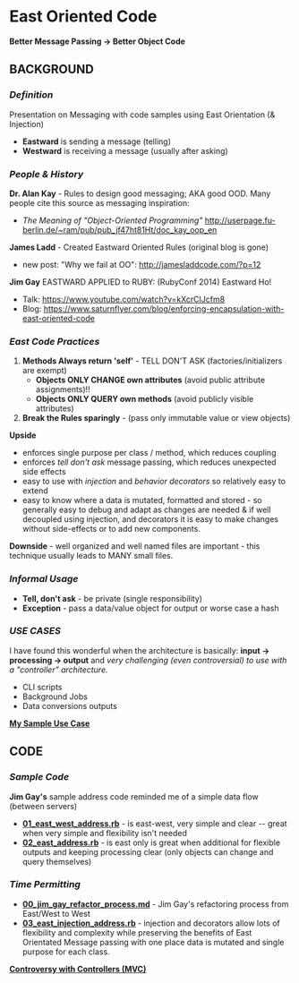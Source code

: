 # East Oriented Code

**Better Message Passing -> Better Object Code**

## __BACKGROUND__

### _Definition_

Presentation on Messaging with code samples using East Orientation (& Injection)
- **Eastward** is sending a message (telling)
- **Westward** is receiving a message (usually after asking)

### _People & History_

**Dr. Alan Kay** - Rules to design good messaging; AKA good OOD.  Many people cite this source as messaging inspiration:
  - _The Meaning of "Object-Oriented Programming"_ http://userpage.fu-berlin.de/~ram/pub/pub_jf47ht81Ht/doc_kay_oop_en

**James Ladd** - Created Eastward Oriented Rules (original blog is gone)
- new post: "Why we fail at OO": http://jamesladdcode.com/?p=12

**Jim Gay** EASTWARD APPLIED to RUBY: (RubyConf 2014) Eastward Ho!
- Talk: https://www.youtube.com/watch?v=kXcrClJcfm8
- Blog: https://www.saturnflyer.com/blog/enforcing-encapsulation-with-east-oriented-code

### _East Code Practices_

1. **Methods Always return 'self'** - TELL DON'T ASK (factories/initializers are exempt)
    - **Objects ONLY CHANGE own attributes** (avoid public attribute assignments)!!
    - **Objects ONLY QUERY own methods** (avoid publicly visible attributes)
2. **Break the Rules sparingly** - (pass only immutable value or view objects)

**Upside**
- enforces single purpose per class / method, which reduces coupling
- enforces _tell don't ask_ message passing, which reduces unexpected side effects
- easy to use with _injection_ and _behavior decorators_ so relatively easy to extend
- easy to know where a data is mutated, formatted and stored - so generally easy to debug and adapt as changes are needed & if well decoupled using injection, and decorators it is easy to make changes without side-effects or to add new components.

**Downside** - well organized and well named files are important - this technique usually leads to MANY small files.

### _Informal Usage_

- **Tell, don't ask** - be private (single responsibility)
- **Exception** - pass a data/value object for output or worse case a hash

### _USE CASES_

I have found this wonderful when the architecture is basically:
**input -> processing -> output**
and _very challenging (even controversial) to use with a "controller" architecture._

- CLI scripts
- Background Jobs
- Data conversions outputs

**[My Sample Use Case](https://github.com/btihen/East_Oriented_Code/blob/master/USE_CASE_NOTES.md)**

## __CODE__

### _Sample Code_

**Jim Gay's** sample address code reminded me of a simple data flow (between servers)

- **[01_east_west_address.rb](https://github.com/btihen/East_Oriented_Code/blob/master/01_east_west_address.rb)** - is east-west, very simple and clear -- great when very simple and flexibility isn't needed
- **[02_east_address.rb](https://github.com/btihen/East_Oriented_Code/blob/master/02_east_address.rb)** - is east only is great when additional for flexible outputs and keeping processing clear (only objects can change and query themselves)

### _Time Permitting_

- **[00_jim_gay_refactor_process.md](https://github.com/btihen/East_Oriented_Code/blob/master/00_jim_gay_refactor_process.md)** - Jim Gay's refactoring process from East/West to West
- **[03_east_injection_address.rb](https://github.com/btihen/East_Oriented_Code/blob/master/03_east_injection_address.rb)** - injection and decorators allow lots of flexibility and complexity while preserving the benefits of East Orientated Message passing with one place data is mutated and single purpose for each class.

**[Controversy with Controllers (MVC)](https://github.com/btihen/East_Oriented_Code/blob/master/Controversy_with_Controllers.rb)**
